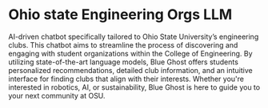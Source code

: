# Ohio state Engineering Orgs LLM
AI-driven chatbot specifically tailored to Ohio State University’s engineering clubs. This chatbot aims to streamline the process of discovering and engaging with student organizations within the College of Engineering. By utilizing state-of-the-art language models, Blue Ghost offers students personalized recommendations, detailed club information, and an intuitive interface for finding clubs that align with their interests. Whether you're interested in robotics, AI, or sustainability, Blue Ghost is here to guide you to your next community at OSU.
